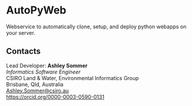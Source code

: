 # AutoPyWeb

Webservice to automatically clone, setup, and deploy python webapps on your server.

## Contacts

Lead Developer:
**Ashley Sommer**  
*Informatics Software Engineer*  
CSIRO Land & Water, Environmental Informatics Group  
Brisbane, Qld, Australia  
<Ashley.Sommer@csiro.au>  
<https://orcid.org/0000-0003-0590-0131>  
